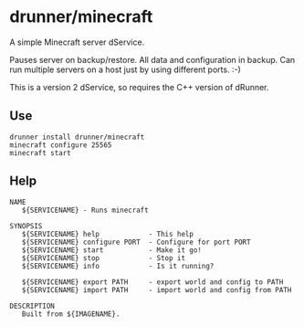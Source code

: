 # drunner/minecraft

A simple Minecraft server dService.

Pauses server on backup/restore. All data and configuration in backup. Can run multiple servers on
a host just by using different ports. :-)

This is a version 2 dService, so requires the C++ version of dRunner.

## Use

```
drunner install drunner/minecraft
minecraft configure 25565
minecraft start
```

## Help

```
NAME
   ${SERVICENAME} - Runs minecraft
       
SYNOPSIS
   ${SERVICENAME} help            - This help
   ${SERVICENAME} configure PORT  - Configure for port PORT
   ${SERVICENAME} start           - Make it go!
   ${SERVICENAME} stop            - Stop it
   ${SERVICENAME} info            - Is it running?
   
   ${SERVICENAME} export PATH     - export world and config to PATH
   ${SERVICENAME} import PATH     - import world and config from PATH
   
DESCRIPTION
   Built from ${IMAGENAME}.   
```

